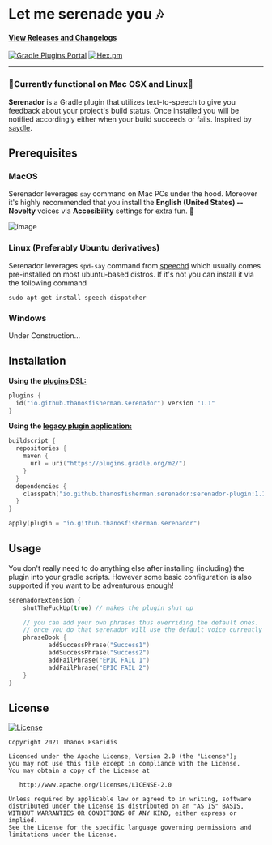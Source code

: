 # Let me serenade you 🎶

#### [View Releases and Changelogs](https://github.com/ThanosFisherman/serenador/releases)

[![Gradle Plugins Portal](https://img.shields.io/maven-metadata/v?color=Green&label=Gradle%20Plugins%20Portal&metadataUrl=https%3A%2F%2Fplugins.gradle.org%2Fm2%2Fio%2Fgithub%2Fthanosfisherman%2Fserenador%2Fio.github.thanosfisherman.serenador.gradle.plugin%2Fmaven-metadata.xml&style=for-the-badge)](https://plugins.gradle.org/plugin/io.github.thanosfisherman.serenador)
[![Hex.pm](https://img.shields.io/hexpm/l/plug?style=for-the-badge&color=Green)](https://opensource.org/licenses/Apache-2.0)

--------------

### :rotating_light:Currently functional on Mac OSX and Linux:rotating_light:

**Serenador** is a Gradle plugin that utilizes text-to-speech to give you feedback about your project's build status. Once installed you will be notified accordingly either when your build succeeds or fails. Inspired by [saydle](https://github.com/handstandsam/saydle).

Prerequisites
---------------

### MacOS

Serenador leverages `say` command on Mac PCs under the hood. Moreover it's highly recommended that you install the **English (United States) -- Novelty** voices via **Accesibility** settings for extra fun. 🥳

![image](https://user-images.githubusercontent.com/4888330/145729718-3f2b4652-b8ce-4352-ba3c-f010e0401a3c.png)

### Linux (Preferably Ubuntu derivatives)
Serenador leverages `spd-say` command from [speechd](https://github.com/brailcom/speechd) which usually comes pre-installed on most ubuntu-based distros. If it's not you can install it via the following command

`sudo apt-get install speech-dispatcher`

### Windows

Under Construction...

Installation
---------------

**Using the [plugins DSL:](https://docs.gradle.org/current/userguide/plugins.html#sec:plugins_block)**

```kotlin
plugins {
  id("io.github.thanosfisherman.serenador") version "1.1"
}
```

**Using the [legacy plugin application:](https://docs.gradle.org/current/userguide/plugins.html#sec:old_plugin_application)**

```kotlin
buildscript {
  repositories {
    maven {
      url = uri("https://plugins.gradle.org/m2/")
    }
  }
  dependencies {
    classpath("io.github.thanosfisherman.serenador:serenador-plugin:1.1")
  }
}

apply(plugin = "io.github.thanosfisherman.serenador")
```

Usage
---------

You don't really need to do anything else after installing (including) the plugin into your gradle scripts. However some basic configuration is also supported if you want to be adventurous enough!

```kotlin
serenadorExtension {
    shutTheFuckUp(true) // makes the plugin shut up

    // you can add your own phrases thus overriding the default ones.
    // once you do that serenador will use the default voice currently selected in your machine.
    phraseBook {
           addSuccessPhrase("Success1")
           addSuccessPhrase("Success2")
           addFailPhrase("EPIC FAIL 1")
           addFailPhrase("EPIC FAIL 2")
    }
}
```

License
-------
[![License](https://img.shields.io/badge/license-Apache%202-4EB1BA.svg?style=flat-square)](https://www.apache.org/licenses/LICENSE-2.0.html)

    Copyright 2021 Thanos Psaridis

    Licensed under the Apache License, Version 2.0 (the "License");
    you may not use this file except in compliance with the License.
    You may obtain a copy of the License at

       http://www.apache.org/licenses/LICENSE-2.0

    Unless required by applicable law or agreed to in writing, software
    distributed under the License is distributed on an "AS IS" BASIS,
    WITHOUT WARRANTIES OR CONDITIONS OF ANY KIND, either express or implied.
    See the License for the specific language governing permissions and
    limitations under the License.
